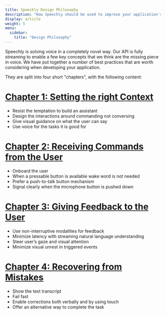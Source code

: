 ```yaml
---
title: Speechly Design Philosophy
description: "How Speechly should be used to improve your application's user experience?"
display: article
weight: 5
menu:
  sidebar:
    title: "Design Philosophy"
---
```


Speechly is solving voice in a completely novel way. Our API is fully streaming to enable a few key concepts that we think are the missing piece in voice. We have put together a number of best practices that are worth considering when developing your application.

They are split into four short "chapters", with the following content:

# [Chapter 1: Setting the right Context](/design-philosophy/set-right-context/)
- Resist the temptation to build an assistant
- Design the interactions around commanding not conversing
- Give visual guidance on what the user can say
- Use voice for the tasks it is good for

# [Chapter 2: Receiving Commands from the User](/design-philosophy/receive-commands/)
- Onboard the user
- When a pressable button is available wake word is not needed
- Prefer a push-to-talk button mechanism
- Signal clearly when the microphone button is pushed down

# [Chapter 3: Giving Feedback to the User](/design-philosophy/give-feedback/)
- Use non-interruptive modalities for feedback
- Minimize latency with streaming natural language understanding
- Steer user’s gaze and visual attention
- Minimize visual unrest in triggered events

# [Chapter 4: Recovering from Mistakes](/design-philosophy/mitigate-fails/)
- Show the text transcript
- Fail fast
- Enable corrections both verbally and by using touch
- Offer an alternative way to complete the task

